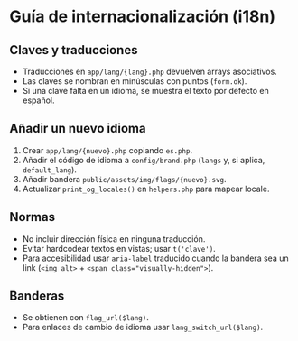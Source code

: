 # Guía de internacionalización (i18n)

## Claves y traducciones
- Traducciones en `app/lang/{lang}.php` devuelven arrays asociativos.
- Las claves se nombran en minúsculas con puntos (`form.ok`).
- Si una clave falta en un idioma, se muestra el texto por defecto en español.

## Añadir un nuevo idioma
1. Crear `app/lang/{nuevo}.php` copiando `es.php`.
2. Añadir el código de idioma a `config/brand.php` (`langs` y, si aplica, `default_lang`).
3. Añadir bandera `public/assets/img/flags/{nuevo}.svg`.
4. Actualizar `print_og_locales()` en `helpers.php` para mapear locale.

## Normas
- No incluir dirección física en ninguna traducción.
- Evitar hardcodear textos en vistas; usar `t('clave')`.
- Para accesibilidad usar `aria-label` traducido cuando la bandera sea un link (`<img alt>` + `<span class="visually-hidden">`).

## Banderas
- Se obtienen con `flag_url($lang)`.
- Para enlaces de cambio de idioma usar `lang_switch_url($lang)`.
